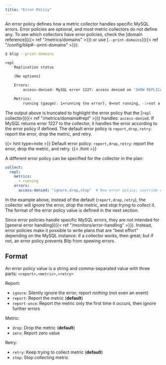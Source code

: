 ```yaml
---
title: "Error Policy"
---
```


An error policy defines how a metric collector handles specific MySQL errors.
Error policies are optional, and most metric collectors do not define any.
To see which collectors have error policies, check the [domain reference]({{< ref "/metrics/domains" >}}) or use [`--print-domains`]({{< ref "/config/blip#--print-domains" >}}):

```sh
$ blip --print-domains

repl
	Replication status

	(No options)

	Errors:
		access-denied: MySQL error 1227: access denied on 'SHOW REPLICA STATUS' (need REPLICATION CLIENT priv)

	Metrics:
		running (gauge): 1=running (no error), 0=not running, -1=not a replica
```

The output above is truncated to highlight the error policy that the [`repl` collector]({{< ref "/metrics/domains#repl" >}}) handles: `access-denied`.
If MySQL returns error 1227 to the collector, it handles the error according to the error policy if defined.
The default error policy is `report,drop,retry`: report the error, drop the metric, and retry.

{{< hint type=note >}}
Default error policy: `report,drop,retry`: report the error, drop the metric, and retry.
{{< /hint >}}

A different error policy can be specified for the collector in the plan:

```yaml
collect:
  repl:
    metrics:
      - running
    errors:
      access-denied: "ignore,drop,stop"  # New error policy; override default
```

In the example above, instead of the default (`report,drop,retry`), the collector will _ignore_ the error, _drop_ the metric, and _stop_ trying to collect it.
The format of the error policy value is defined in the next section.

Since error policies handle specific MySQL errors, they are not intended for [general error handling]({{< ref "/monitors/error-handling" >}}).
Instead, error policies make it possible to write plans that are "best effort" depending on the MySQL instance: if a collector works, then great; but if not, an error policy prevents Blip from spewing errors.

## Format

An error policy value is a string and comma-separated value with three parts: `<report>,<metric>,<retry>`

Report:
* `ignore`: Silently ignore the error; report _nothing_ (not even an event)
* `report`: Report the metric (**default**)
* `report-once`: Report the metric only the first time it occurs, then ignore further errors

Metric:
* `drop`: Drop the metric (**default**)
* `zero`: Report zero value

Retry:
* `retry`: Keep trying to collect metric (**default**)
* `stop`: Stop collecting metric
